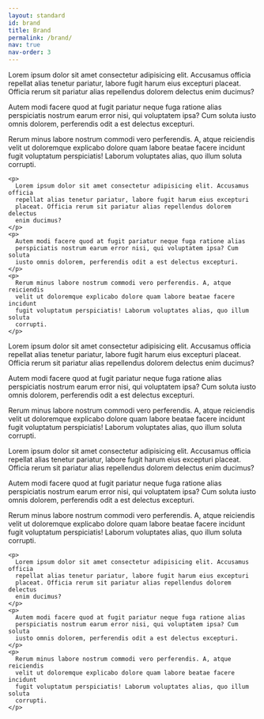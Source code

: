 ```yaml
---
layout: standard
id: brand
title: Brand
permalink: /brand/
nav: true
nav-order: 3
---
```


<div class="content-spacing">
  <div class="content-padding">
    <p>
      Lorem ipsum dolor sit amet consectetur adipisicing elit. Accusamus officia
      repellat alias tenetur pariatur, labore fugit harum eius excepturi
      placeat. Officia rerum sit pariatur alias repellendus dolorem delectus
      enim ducimus?
    </p>
    <p>
      Autem modi facere quod at fugit pariatur neque fuga ratione alias
      perspiciatis nostrum earum error nisi, qui voluptatem ipsa? Cum soluta
      iusto omnis dolorem, perferendis odit a est delectus excepturi.
    </p>
    <p>
      Rerum minus labore nostrum commodi vero perferendis. A, atque reiciendis
      velit ut doloremque explicabo dolore quam labore beatae facere incidunt
      fugit voluptatum perspiciatis! Laborum voluptates alias, quo illum soluta
      corrupti.
    </p>

    <p>
      Lorem ipsum dolor sit amet consectetur adipisicing elit. Accusamus officia
      repellat alias tenetur pariatur, labore fugit harum eius excepturi
      placeat. Officia rerum sit pariatur alias repellendus dolorem delectus
      enim ducimus?
    </p>
    <p>
      Autem modi facere quod at fugit pariatur neque fuga ratione alias
      perspiciatis nostrum earum error nisi, qui voluptatem ipsa? Cum soluta
      iusto omnis dolorem, perferendis odit a est delectus excepturi.
    </p>
    <p>
      Rerum minus labore nostrum commodi vero perferendis. A, atque reiciendis
      velit ut doloremque explicabo dolore quam labore beatae facere incidunt
      fugit voluptatum perspiciatis! Laborum voluptates alias, quo illum soluta
      corrupti.
    </p>
  </div>
  <div class="content-padding content-border">
    <p>
      Lorem ipsum dolor sit amet consectetur adipisicing elit. Accusamus officia
      repellat alias tenetur pariatur, labore fugit harum eius excepturi
      placeat. Officia rerum sit pariatur alias repellendus dolorem delectus
      enim ducimus?
    </p>
    <p>
      Autem modi facere quod at fugit pariatur neque fuga ratione alias
      perspiciatis nostrum earum error nisi, qui voluptatem ipsa? Cum soluta
      iusto omnis dolorem, perferendis odit a est delectus excepturi.
    </p>
    <p>
      Rerum minus labore nostrum commodi vero perferendis. A, atque reiciendis
      velit ut doloremque explicabo dolore quam labore beatae facere incidunt
      fugit voluptatum perspiciatis! Laborum voluptates alias, quo illum soluta
      corrupti.
    </p>
  </div>
  <div class="content-padding content-border">
    <p>
      Lorem ipsum dolor sit amet consectetur adipisicing elit. Accusamus officia
      repellat alias tenetur pariatur, labore fugit harum eius excepturi
      placeat. Officia rerum sit pariatur alias repellendus dolorem delectus
      enim ducimus?
    </p>
    <p>
      Autem modi facere quod at fugit pariatur neque fuga ratione alias
      perspiciatis nostrum earum error nisi, qui voluptatem ipsa? Cum soluta
      iusto omnis dolorem, perferendis odit a est delectus excepturi.
    </p>
    <p>
      Rerum minus labore nostrum commodi vero perferendis. A, atque reiciendis
      velit ut doloremque explicabo dolore quam labore beatae facere incidunt
      fugit voluptatum perspiciatis! Laborum voluptates alias, quo illum soluta
      corrupti.
    </p>

    <p>
      Lorem ipsum dolor sit amet consectetur adipisicing elit. Accusamus officia
      repellat alias tenetur pariatur, labore fugit harum eius excepturi
      placeat. Officia rerum sit pariatur alias repellendus dolorem delectus
      enim ducimus?
    </p>
    <p>
      Autem modi facere quod at fugit pariatur neque fuga ratione alias
      perspiciatis nostrum earum error nisi, qui voluptatem ipsa? Cum soluta
      iusto omnis dolorem, perferendis odit a est delectus excepturi.
    </p>
    <p>
      Rerum minus labore nostrum commodi vero perferendis. A, atque reiciendis
      velit ut doloremque explicabo dolore quam labore beatae facere incidunt
      fugit voluptatum perspiciatis! Laborum voluptates alias, quo illum soluta
      corrupti.
    </p>
  </div>
</div>